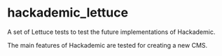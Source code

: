 # hackademic_lettuce

A set of Lettuce tests to test the future implementations of Hackademic.

The main features of Hackademic are tested for creating a new CMS.
